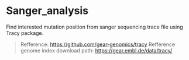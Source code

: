 # Sanger_analysis
Find interested mutation position from sanger sequencing trace file using Tracy package.  
> Refference: https://github.com/gear-genomics/tracy
> Refference genome index download path: https://gear.embl.de/data/tracy/  
